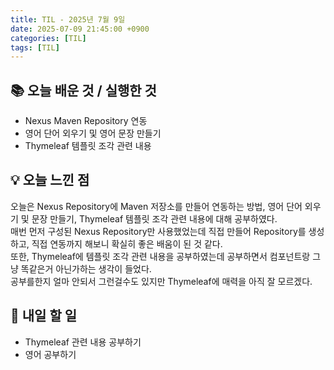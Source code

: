 ```yaml
---
title: TIL - 2025년 7월 9일
date: 2025-07-09 21:45:00 +0900
categories: [TIL]
tags: [TIL]
---
```


## 📚 **오늘 배운 것 / 실행한 것**

- Nexus Maven Repository 연동
- 영어 단어 외우기 및 영어 문장 만들기
- Thymeleaf 템플릿 조각 관련 내용

## 💡 **오늘 느낀 점**

오늘은 Nexus Repository에 Maven 저장소를 만들어 연동하는 방법, 영어 단어 외우기 및 문장 만들기, Thymeleaf 템플릿 조각 관련 내용에 대해 공부하였다.<br>
매번 먼저 구성된 Nexus Repository만 사용했었는데 직접 만들어 Repository를 생성하고, 직접 연동까지 해보니 확실히 좋은 배움이 된 것 같다.<br>
또한, Thymeleaf에 템플릿 조각 관련 내용을 공부하였는데 공부하면서 컴포넌트랑 그냥 똑같은거 아닌가하는 생각이 들었다.<br>
공부를한지 얼마 안되서 그런걸수도 있지만 Thymeleaf에 매력을 아직 잘 모르겠다.<br>

## 🎯 **내일 할 일**

- Thymeleaf 관련 내용 공부하기
- 영어 공부하기
